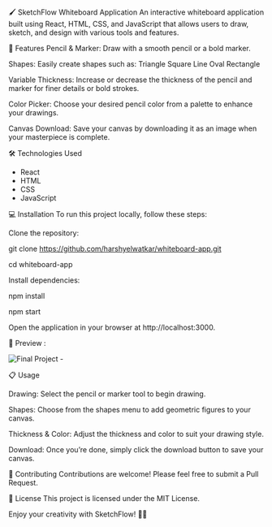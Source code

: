 🖌️ SketchFlow Whiteboard Application
An interactive whiteboard application built using React, HTML, CSS, and JavaScript that allows users to draw, sketch, and design with various tools and features.


🚀 Features
Pencil & Marker: Draw with a smooth pencil or a bold marker.

Shapes: Easily create shapes such as:
Triangle
Square
Line
Oval
Rectangle

Variable Thickness: Increase or decrease the thickness of the pencil and marker for finer details or bold strokes.

Color Picker: Choose your desired pencil color from a palette to enhance your drawings.

Canvas Download: Save your canvas by downloading it as an image when your masterpiece is complete.


🛠️ Technologies Used

- React
- HTML
- CSS
- JavaScript

💻 Installation
To run this project locally, follow these steps:

Clone the repository:

git clone https://github.com/harshyelwatkar/whiteboard-app.git

cd whiteboard-app

Install dependencies:

npm install

npm start

Open the application in your browser at http://localhost:3000.

📸 Preview :


![Final Project -](https://github.com/user-attachments/assets/0bb25dc5-1dac-47fd-9cc8-9e03adb8331a)



📋 Usage

Drawing: Select the pencil or marker tool to begin drawing.

Shapes: Choose from the shapes menu to add geometric figures to your canvas.

Thickness & Color: Adjust the thickness and color to suit your drawing style.

Download: Once you’re done, simply click the download button to save your canvas.

🤝 Contributing
Contributions are welcome! Please feel free to submit a Pull Request.

📝 License
This project is licensed under the MIT License.

Enjoy your creativity with SketchFlow! 🎨✨
